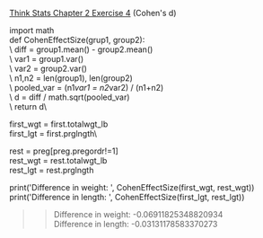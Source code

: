 [Think Stats Chapter 2 Exercise 4](http://greenteapress.com/thinkstats2/html/thinkstats2003.html#toc24) (Cohen's d)

>> 
import math\
def CohenEffectSize(grup1, group2):\
\  diff = group1.mean() - group2.mean()\
\  var1 = group1.var()\
\  var2 = group2.var()\
\  n1,n2 = len(group1), len(group2)\
\  pooled_var = (n1*var1 = n2*var2) / (n1+n2)\
\  d = diff / math.sqrt(pooled_var)\
\  return d\

first_wgt = first.totalwgt_lb\
first_lgt = first.prglngth\

rest = preg[preg.pregordr!=1]\
rest_wgt = rest.totalwgt_lb\
rest_lgt = rest.prglngth

print('Difference in weight: ', CohenEffectSize(first_wgt, rest_wgt))\
print('Difference in length: ', CohenEffectSize(first_lgt, rest_lgt))

>> Difference in weight:  -0.06911825348820934\
>> Difference in length:  -0.03131178583370273
